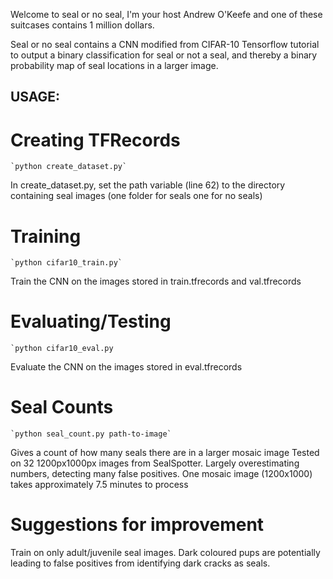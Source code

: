 Welcome to seal or no seal, I'm your host Andrew O'Keefe and one 
of these suitcases contains 1 million dollars.

Seal or no seal contains a CNN modified from CIFAR-10 Tensorflow 
tutorial to output a binary classification for seal or not a seal,
and thereby a binary probability map of seal locations in a larger
image.


## USAGE:

# Creating TFRecords
	`python create_dataset.py`
In create_dataset.py, set the path variable (line 62) to the 
directory containing seal images (one folder for seals one for 
no seals)


# Training
	`python cifar10_train.py`
Train the CNN on the images stored in train.tfrecords and val.tfrecords

# Evaluating/Testing
	`python cifar10_eval.py
Evaluate the CNN on the images stored in eval.tfrecords

# Seal Counts
	`python seal_count.py path-to-image`
Gives a count of how many seals there are in a larger mosaic image
Tested on 32 1200px1000px images from SealSpotter. Largely 
overestimating numbers, detecting many false positives. One 
mosaic image (1200x1000) takes approximately 7.5 minutes to process


# Suggestions for improvement
Train on only adult/juvenile seal images. Dark coloured pups are 
potentially leading to false positives from identifying dark cracks 
as seals.
